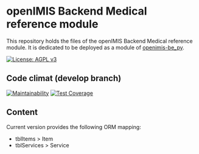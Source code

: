 # openIMIS Backend Medical reference module
This repository holds the files of the openIMIS Backend Medical reference module.
It is dedicated to be deployed as a module of [openimis-be_py](https://github.com/openimis/openimis-be_py).

[![License: AGPL v3](https://img.shields.io/badge/License-AGPL%20v3-blue.svg)](https://www.gnu.org/licenses/agpl-3.0)

## Code climat (develop branch)

[![Maintainability](https://img.shields.io/codeclimate/maintainability/openimis/openimis-be-medical_py.svg)](https://codeclimate.com/github/openimis/openimis-be-medical_py/maintainability)
[![Test Coverage](https://img.shields.io/codeclimate/coverage/openimis/openimis-be-medical_py.svg)](https://codeclimate.com/github/openimis/openimis-be-medical_py)

## Content
Current version provides the following ORM mapping:
* tblItems > Item
* tblServices > Service

